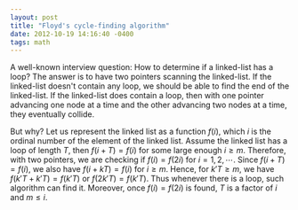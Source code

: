 ```yaml
---
layout: post
title: "Floyd's cycle-finding algorithm"
date: 2012-10-19 14:16:40 -0400
tags: math
---
```

A well-known interview question: How to determine if a linked-list has a loop?
The answer is to have two pointers scanning the linked-list. If the linked-list
doesn't contain any loop, we should be able to find the end of the linked-list.
If the linked-list does contain a loop, then with one pointer advancing one node
at a time and the other advancing two nodes at a time, they eventually collide.

But why? Let us represent the linked list as a function $f(i)$, which $i$ is the
ordinal number of the element of the linked list. Assume the linked list has a
loop of length $T$, then $f(i+T)=f(i)$ for some large enough $i\ge m$.
Therefore, with two pointers, we are checking if $f(i)=f(2i)$ for
$i=1,2,\cdots$. Since $f(i+T)=f(i)$, we also have $f(i+kT)=f(i)$ for $i\ge m$.
Hence, for $k'T\ge m$, we have $f(k'T+k'T)=f(k'T)$ or $f(2k'T)=f(k'T)$. Thus
whenever there is a loop, such algorithm can find it. Moreover, once
$f(i)=f(2i)$ is found, $T$ is a factor of $i$ and $m\le i$.

